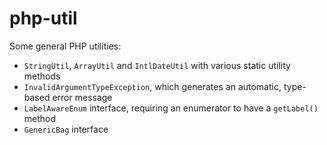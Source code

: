 # php-util
 Some general PHP utilities:
 * `StringUtil`, `ArrayUtil` and `IntlDateUtil` with various static utility methods
 * `InvalidArgumentTypeException`, which generates an automatic, type-based error message
 * `LabelAwareEnum` interface, requiring an enumerator to have a `getLabel()` method
 * `GenericBag` interface
